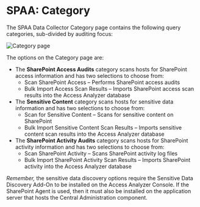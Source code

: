 # SPAA: Category

The SPAA Data Collector Category page contains the following query categories, sub-divided by auditing focus:

![Category page](/img/product_docs/accessanalyzer/enterpriseauditor/admin/datacollector/adinventory/category.png)

The options on the Category page are:

- The __SharePoint Access Audits__ category scans hosts for SharePoint access information and has two selections to choose from:
  - Scan SharePoint Access – Performs SharePoint access audits
  - Bulk Import Access Scan Results – Imports SharePoint access scan results into the Access Analyzer database
- The __Sensitive Content__ category scans hosts for sensitive data information and has two selections to choose from:
  - Scan for Sensitive Content – Scans for sensitive content on SharePoint
  - Bulk Import Sensitive Content Scan Results – Imports sensitive content scan results into the Access Analyzer database
- The __SharePoint Activity Audits__ category scans hosts for SharePoint activity information and has two selections to choose from:
  - Scan SharePoint Activity – Scans SharePoint activity log files
  - Bulk Import SharePoint Activity Scan Results – Imports SharePoint activity into the Access Analyzer database

_Remember,_ the sensitive data discovery options require the Sensitive Data Discovery Add-On to be installed on the Access Analyzer Console. If the SharePoint Agent is used, then it must also be installed on the application server that hosts the Central Administration component.
